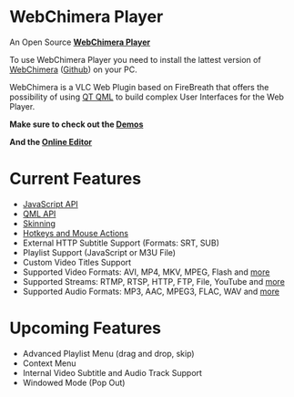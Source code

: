 WebChimera Player
==============

An Open Source <b><a href="https://www.webchimera.org/" target="_blank">WebChimera Player</a></b>

To use WebChimera Player you need to install the lattest version of <a href="http://sourceforge.net/projects/webchimera/" target="_blank">WebChimera</a> (<a href="https://github.com/RSATom/WebChimera" target="_blank">Github</a>) on your PC.

WebChimera is a VLC Web Plugin based on FireBreath that offers the possibility of using <a href="http://qt-project.org/" target="_blank">QT QML</a> to build complex User Interfaces for the Web Player.

<b>Make sure to check out the <a href="http://www.webchimera.org/demos/" target="_blank">Demos</a></b>

<b>And the <a href="http://editor.webchimera.org/default_skin" target="_blank">Online Editor</a></b>


Current Features
==============
- <a href="http://wiki.webchimera.org/index.php?title=WebChimera_Player_JavaScript_API" target="_blank">JavaScript API</a>
- <a href="http://wiki.webchimera.org/index.php?title=WebChimera_Player_QML_API" target="_blank">QML API</a>
- <a href="http://wiki.webchimera.org/index.php?title=WebChimera_Player_Skinning" target="_blank">Skinning</a>
- <a href="http://wiki.webchimera.org/index.php?title=WebChimera_Player_Hotkeys" target="_blank">Hotkeys and Mouse Actions</a>
- External HTTP Subtitle Support (Formats: SRT, SUB)
- Playlist Support (JavaScript or M3U File)
- Custom Video Titles Support
- Supported Video Formats: AVI, MP4, MKV, MPEG, Flash and <a href="http://www.videolan.org/vlc/features.php?cat=input" target="_blank">more</a>
- Supported Streams: RTMP, RTSP, HTTP, FTP, File, YouTube and <a href="http://www.videolan.org/vlc/features.php?cat=input" target="_blank">more</a>
- Supported Audio Formats: MP3, AAC, MPEG3, FLAC, WAV and <a href="http://www.videolan.org/vlc/features.php?cat=audio" target="_blank">more</a>


Upcoming Features
==============
- Advanced Playlist Menu (drag and drop, skip)
- Context Menu
- Internal Video Subtitle and Audio Track Support
- Windowed Mode (Pop Out)
